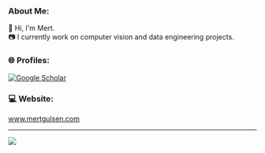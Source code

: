### About Me:
👋 Hi, I'm Mert.<br> 📷 I currently work on computer vision and data engineering projects.


### 🌐 Profiles:
<!---[![LinkedIn](https://img.shields.io/badge/linkedin-%230077B5.svg?style=for-the-badge&logo=linkedin&logoColor=white)](https://www.linkedin.com/in/mert-gulsen/) -->
[![Google Scholar](https://img.shields.io/badge/Google%20Scholar-4285F4?style=for-the-badge&logo=google-scholar&logoColor=white)](https://scholar.google.com/citations?user=jVQUxfMAAAAJ&hl=tr) 

### 💻 Website:
www.mertgulsen.com
 <!--- 
### ✍️ Dev Quote of the Day
![](https://quotes-github-readme.vercel.app/api?type=horizontal&theme=radical)
-->
---
[![](https://visitcount.itsvg.in/api?id=qwertymert&icon=0&color=0)](https://visitcount.itsvg.in)
